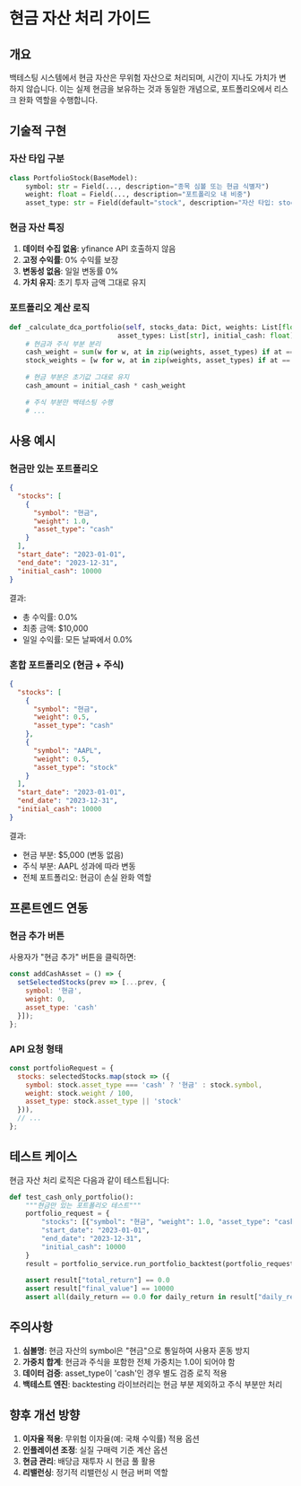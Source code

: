 # 현금 자산 처리 가이드

## 개요

백테스팅 시스템에서 현금 자산은 무위험 자산으로 처리되며, 시간이 지나도 가치가 변하지 않습니다. 이는 실제 현금을 보유하는 것과 동일한 개념으로, 포트폴리오에서 리스크 완화 역할을 수행합니다.

## 기술적 구현

### 자산 타입 구분

```python
class PortfolioStock(BaseModel):
    symbol: str = Field(..., description="종목 심볼 또는 현금 식별자")
    weight: float = Field(..., description="포트폴리오 내 비중")
    asset_type: str = Field(default="stock", description="자산 타입: stock 또는 cash")
```

### 현금 자산 특징

1. **데이터 수집 없음**: yfinance API 호출하지 않음
2. **고정 수익률**: 0% 수익률 보장
3. **변동성 없음**: 일일 변동률 0%
4. **가치 유지**: 초기 투자 금액 그대로 유지

### 포트폴리오 계산 로직

```python
def _calculate_dca_portfolio(self, stocks_data: Dict, weights: List[float], 
                           asset_types: List[str], initial_cash: float) -> Dict:
    # 현금과 주식 부분 분리
    cash_weight = sum(w for w, at in zip(weights, asset_types) if at == 'cash')
    stock_weights = [w for w, at in zip(weights, asset_types) if at == 'stock']
    
    # 현금 부분은 초기값 그대로 유지
    cash_amount = initial_cash * cash_weight
    
    # 주식 부분만 백테스팅 수행
    # ...
```

## 사용 예시

### 현금만 있는 포트폴리오

```json
{
  "stocks": [
    {
      "symbol": "현금",
      "weight": 1.0,
      "asset_type": "cash"
    }
  ],
  "start_date": "2023-01-01",
  "end_date": "2023-12-31",
  "initial_cash": 10000
}
```

결과:
- 총 수익률: 0.0%
- 최종 금액: $10,000
- 일일 수익률: 모든 날짜에서 0.0%

### 혼합 포트폴리오 (현금 + 주식)

```json
{
  "stocks": [
    {
      "symbol": "현금",
      "weight": 0.5,
      "asset_type": "cash"
    },
    {
      "symbol": "AAPL",
      "weight": 0.5,
      "asset_type": "stock"
    }
  ],
  "start_date": "2023-01-01",
  "end_date": "2023-12-31",
  "initial_cash": 10000
}
```

결과:
- 현금 부분: $5,000 (변동 없음)
- 주식 부분: AAPL 성과에 따라 변동
- 전체 포트폴리오: 현금이 손실 완화 역할

## 프론트엔드 연동

### 현금 추가 버튼

사용자가 "현금 추가" 버튼을 클릭하면:

```javascript
const addCashAsset = () => {
  setSelectedStocks(prev => [...prev, {
    symbol: '현금',
    weight: 0,
    asset_type: 'cash'
  }]);
};
```

### API 요청 형태

```javascript
const portfolioRequest = {
  stocks: selectedStocks.map(stock => ({
    symbol: stock.asset_type === 'cash' ? '현금' : stock.symbol,
    weight: stock.weight / 100,
    asset_type: stock.asset_type || 'stock'
  })),
  // ...
};
```

## 테스트 케이스

현금 자산 처리 로직은 다음과 같이 테스트됩니다:

```python
def test_cash_only_portfolio():
    """현금만 있는 포트폴리오 테스트"""
    portfolio_request = {
        "stocks": [{"symbol": "현금", "weight": 1.0, "asset_type": "cash"}],
        "start_date": "2023-01-01",
        "end_date": "2023-12-31",
        "initial_cash": 10000
    }
    result = portfolio_service.run_portfolio_backtest(portfolio_request)
    
    assert result["total_return"] == 0.0
    assert result["final_value"] == 10000
    assert all(daily_return == 0.0 for daily_return in result["daily_returns"])
```

## 주의사항

1. **심볼명**: 현금 자산의 symbol은 "현금"으로 통일하여 사용자 혼동 방지
2. **가중치 합계**: 현금과 주식을 포함한 전체 가중치는 1.0이 되어야 함
3. **데이터 검증**: asset_type이 'cash'인 경우 별도 검증 로직 적용
4. **백테스트 엔진**: backtesting 라이브러리는 현금 부분 제외하고 주식 부분만 처리

## 향후 개선 방향

1. **이자율 적용**: 무위험 이자율(예: 국채 수익률) 적용 옵션
2. **인플레이션 조정**: 실질 구매력 기준 계산 옵션
3. **현금 관리**: 배당금 재투자 시 현금 풀 활용
4. **리밸런싱**: 정기적 리밸런싱 시 현금 버퍼 역할

